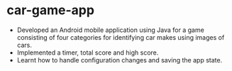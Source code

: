 # car-game-app

-	Developed an Android mobile application using Java for a game consisting of four categories for identifying car makes using images of cars.
-	Implemented a timer, total score and high score.
-	Learnt how to handle configuration changes and saving the app state.
